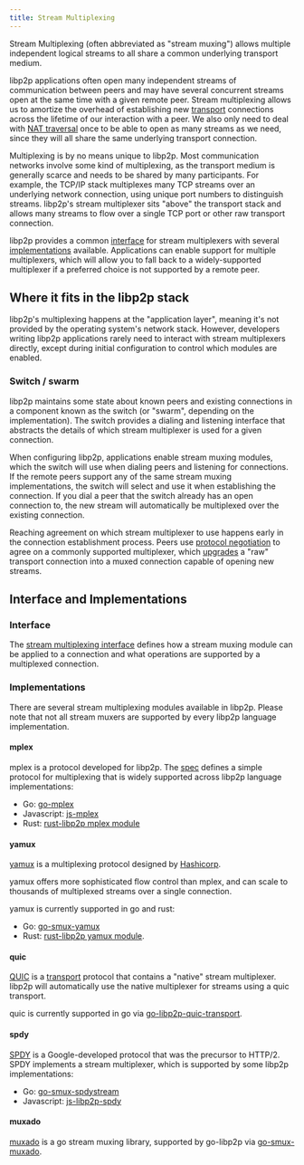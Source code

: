 ```yaml
---
title: Stream Multiplexing
---
```


Stream Multiplexing (often abbreviated as "stream muxing") allows multiple independent logical streams to all share a common underlying transport medium.

libp2p applications often open many independent streams of communication between peers and may have several concurrent streams open at the same time with a given remote peer. Stream multiplexing allows us to amortize the overhead of establishing new [transport](/concepts/transport/) connections across the lifetime of our interaction with a peer. We also only need to deal with [NAT traversal](/concepts/nat/) once to be able to open as many streams as we need, since they will all share the same underlying transport connection.

Multiplexing is by no means unique to libp2p. Most communication networks involve some kind of multiplexing, as the transport medium is generally scarce and needs to be shared by many participants. For example, the TCP/IP stack multiplexes many TCP streams over an underlying network connection, using unique port numbers to distinguish streams. libp2p's stream multiplexer sits "above" the transport stack and allows many streams to flow over a single TCP port or other raw transport connection.

libp2p provides a common [interface](#interface) for stream multiplexers with several [implementations](#implementations) available. Applications can enable support for multiple multiplexers, which will allow you to fall back to a widely-supported multiplexer if a preferred choice is not supported by a remote peer. 

## Where it fits in the libp2p stack

libp2p's multiplexing happens at the "application layer", meaning it's not provided by the operating system's network stack. However, developers writing libp2p applications rarely need to interact with stream multiplexers directly, except during initial configuration to control which modules are enabled. 

### Switch / swarm

libp2p maintains some state about known peers and existing connections in a component known as the switch (or "swarm", depending on the implementation). The switch provides a dialing and listening interface that abstracts the details of which stream multiplexer is used for a given connection.

When configuring libp2p, applications enable stream muxing modules, which the switch will use when dialing peers and listening for connections. If the remote peers support any of the same stream muxing implementations, the switch will select and use it when establishing the connection. If you dial a peer that the switch already has an open connection to, the new stream will automatically be multiplexed over the existing connection.

Reaching agreement on which stream multiplexer to use happens early in the connection establishment process. Peers use [protocol negotiation](/concepts/protocol-negotiation/) to agree on a commonly supported multiplexer, which [upgrades](/concepts/connections/#connection-upgrading) a "raw" transport connection into a muxed connection capable of opening new streams.

## Interface and Implementations

### Interface
The [stream multiplexing interface][interface-stream-muxing] defines how a stream muxing module can be applied to a connection and what operations are supported by a multiplexed connection.

### Implementations

There are several stream multiplexing modules available in libp2p. Please note that not all stream muxers are supported by every libp2p language implementation.

#### mplex

mplex is a protocol developed for libp2p. The [spec](https://github.com/libp2p/specs/tree/master/mplex) defines a simple protocol for multiplexing that is widely supported across libp2p language implementations:

- Go: [go-mplex](https://github.com/libp2p/go-mplex)
- Javascript: [js-mplex](https://github.com/libp2p/js-libp2p-mplex)
- Rust: [rust-libp2p mplex module](https://github.com/libp2p/rust-libp2p/tree/master/muxers/mplex)

#### yamux

[yamux](https://github.com/hashicorp/yamux) is a multiplexing protocol designed by [Hashicorp](https://www.hashicorp.com/).

yamux offers more sophisticated flow control than mplex, and can scale to thousands of multiplexed streams over a single connection.

yamux is currently supported in go and rust:

- Go: [go-smux-yamux](https://github.com/whyrusleeping/go-smux-yamux)
- Rust: [rust-libp2p yamux module](https://github.com/libp2p/rust-libp2p/tree/master/muxers/yamux).

#### quic

[QUIC][wiki-quic] is a [transport](/concepts/transport/) protocol that contains a "native" stream multiplexer. libp2p will automatically use the native multiplexer for streams using a quic transport.

quic is currently supported in go via [go-libp2p-quic-transport](https://github.com/libp2p/go-libp2p-quic-transport).

#### spdy

[SPDY][wiki-spdy] is a Google-developed protocol that was the precursor to HTTP/2. SPDY implements a stream multiplexer, which is supported by some libp2p implementations:

- Go: [go-smux-spdystream](https://github.com/whyrusleeping/go-smux-spdystream)
- Javascript: [js-libp2p-spdy](https://github.com/libp2p/js-libp2p-spdy)

#### muxado

[muxado](https://github.com/inconshreveable/muxado) is a go stream muxing library, supported by go-libp2p via [go-smux-muxado](https://github.com/whyrusleeping/go-smux-muxado).

<!-- links -->
[interface-stream-muxing]: https://github.com/libp2p/interface-stream-muxer

[repo-multistream-select]: FIXME

[wiki-quic]: https://en.wikipedia.org/wiki/QUIC
[wiki-spdy]: https://en.wikipedia.org/wiki/SPDY
